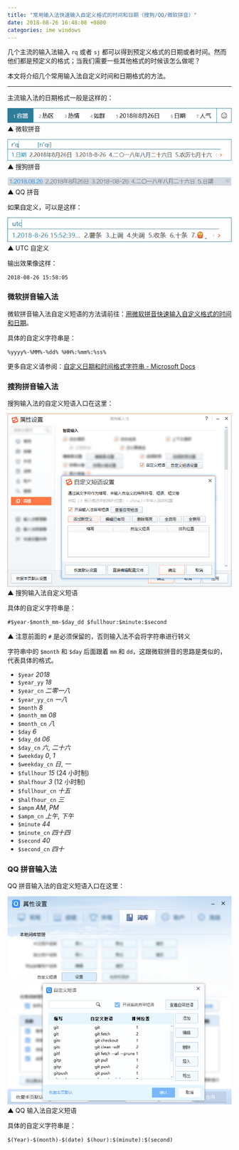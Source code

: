 ```yaml
---
title: "常用输入法快速输入自定义格式的时间和日期（搜狗/QQ/微软拼音）"
date: 2018-08-26 16:48:08 +0800
categories: ime windows
---
```


几个主流的输入法输入 `rq` 或者 `sj` 都可以得到预定义格式的日期或者时间。然而他们都是预定义的格式；当我们需要一些其他格式的时候该怎么做呢？

本文将介绍几个常用输入法自定义时间和日期格式的方法。

---

主流输入法的日期格式一般是这样的：

![微软拼音](/static/posts/2018-08-26-15-49-17.png)  
▲ 微软拼音

![搜狗拼音](/static/posts/2018-08-26-15-48-07.png)  
▲ 搜狗拼音

![QQ 拼音](/static/posts/2018-08-26-15-51-53.png)  
▲ QQ 拼音

如果自定义，可以是这样：

![UTC 自定义](/static/posts/2018-08-26-15-52-50.png)  
▲ UTC 自定义

输出效果像这样：

```
2018-08-26 15:58:05
```

### 微软拼音输入法

微软拼音输入法自定义短语的方法请前往：[用微软拼音快速输入自定义格式的时间和日期](/ime/2017/09/18/date-time-format-using-microsoft-pinyin.html)。

具体的自定义字符串是：

```
%yyyy%-%MM%-%dd% %HH%:%mm%:%ss%
```

更多自定义请参阅：[自定义日期和时间格式字符串 - Microsoft Docs](https://docs.microsoft.com/zh-cn/dotnet/standard/base-types/custom-date-and-time-format-strings)

### 搜狗拼音输入法

搜狗输入法的自定义短语入口在这里：

![搜狗输入法自定义短语](/static/posts/2018-08-26-15-59-22.png)  
▲ 搜狗输入法自定义短语

具体的自定义字符串是：

```
#$year-$month_mm-$day_dd $fullhour:$minute:$second
```

▲ 注意前面的 `#` 是必须保留的，否则输入法不会将字符串进行转义

字符串中的 `$month` 和 `$day` 后面跟着 `mm` 和 `dd`，这跟微软拼音的思路是类似的，代表具体的格式。

- `$year` *2018*
- `$year_yy` *18*
- `$year_cn` *二零一八*
- `$year_yy_cn` *一八*
- `$month` *8*
- `$month_mm` *08*
- `$month_cn` *八*
- `$day` *6*
- `$day_dd` *06*
- `$day_cn` *六*, *二十六*
- `$weekday` *0*, *1*
- `$weekday_cn` *日*, *一*
- `$fullhour` *15* (24 小时制)
- `$halfhour` *3* (12 小时制)
- `$fullhour_cn` *十五*
- `$halfhour_cn` *三*
- `$ampm` *AM*, *PM*
- `$ampm_cn` *上午*, *下午*
- `$minute` *44*
- `$minute_cn` *四十四*
- `$second` *40*
- `$second_cn` *四十*

### QQ 拼音输入法

QQ 拼音输入法的自定义短语入口在这里：

![QQ 输入法自定义短语](/static/posts/2018-08-26-16-16-37.png)  
▲ QQ 输入法自定义短语

具体的自定义字符串是：

```
$(Year)-$(month)-$(date) $(hour):$(minute):$(second)
```
